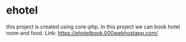 # ehotel
this project is created using core-php.
In this project we can book hotel room and food.
Link: https://ehotelbook.000webhostapp.com/

